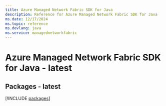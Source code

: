 ```yaml
---
title: Azure Managed Network Fabric SDK for Java
description: Reference for Azure Managed Network Fabric SDK for Java
ms.date: 12/17/2024
ms.topic: reference
ms.devlang: java
ms.service: managednetworkfabric
---
```

# Azure Managed Network Fabric SDK for Java - latest
## Packages - latest
[!INCLUDE [packages](managed-network-fabric-index.md)]